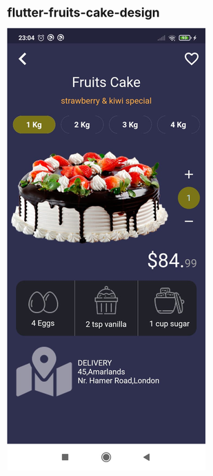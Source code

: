 # flutter-fruits-cake-design

![flutter-fruits-cake-design](https://github.com/dursunkatar/flutter-fruits-cake-design/blob/main/screen.jpeg)
